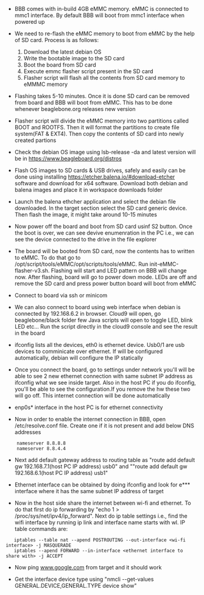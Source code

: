 * BBB comes with in-build 4GB eMMC memory. eMMC is connected to mmc1 interface. By default BBB will boot from mmc1 interface when powered up

* We need to re-flash the eMMC memory to boot from eMMC by the help of SD card. Process is as follows:
    1. Download the latest debian OS
    2. Write the bootable image to the SD card
    3. Boot the board from SD card
    4. Execute emmc flasher script present in the SD card
    5. Flasher script will flash all the contents from SD card memory to eMMMC memory

* Flashing takes 5-10 minutes. Once it is done SD card can be removed from board and BBB will boot from eMMC. This has to be done whenever beaglebone.org releases new version

* Flasher script will divide the eMMC memory into two partitions called BOOT and ROOTFS. Then it will format the partitions to create file system(FAT & EXT4). Then copy the contents of SD card into newly created partions

* Check the debian OS image using lsb-release -da and latest version will be in https://www.beagleboard.org/distros

* Flash OS images to SD cards & USB drives, safely and easily can be done using installing https://etcher.balena.io/#download-etcher software and download for x64 software. Download both debian and balena images and place it in workspace downloads folder

* Launch the balena ethcher application and select the debian file downloaded. In the target section select the SD card generic device. Then flash the image, it might take around 10-15 minutes

* Now power off the board and boot from SD card usinf S2 button. Once the boot is over, we can see devive enumenration in the PC i.e., we can see the device connected to the drive in the file explorer

* The board will be booted from SD card, now the contents has to written to eMMC. To do that go to /opt/script/tools/eMMC/opt/scripts/tools/eMMC. Run init-eMMC-flasher-v3.sh. Flashing will start and LED pattern on BBB will change now. After flashing, board will go to power down mode. LEDs are off and remove the SD card and press power button board will boot from eMMC

* Connect to board via ssh or minicom

* We can also connect to board using web interface when debian is connected by 192.168.6.2 in browser. Cloud9 will open, go beaglebone/black folder few Java scripts will open to toggle LED, blink LED etc... Run the script directly in the cloud9 console and see the result in the board

* ifconfig lists all the devices, eth0 is ethernet device. Usb0/1 are usb devices to comminicate over ethernet. If will be configured automatically, debian will configure the IP statically

* Once you connect the board, go to settings under network you'll will be able to see 2 new ethernet connection with same subnet IP address as ifconfig what we see inside target. Also in the host PC if you do ifconfig, you'll be able to see the configuration.If you remove the hw these two will go off. This internet connection will be done automatically

* enp0s* interface in the host PC is for ethernet connectivity

* Now in order to enable the internet connection in BBB, open /etc/resolve.conf file. Create one if it is not present and add below DNS addresses
```
    nameserver 8.8.8.8
    nameserver 8.8.4.4
```

* Next add default gateway address to routing table as "route add default gw 192.168.7.1(host PC IP address) usb0" and ""route add default gw 192.168.6.1(host PC IP address) usb1"

* Ethernet interface can be obtained by doing ifconfig and look for e*** interface where it has the same subnet IP address of target

* Now in the host side share the internet between wi-fi and ethernet. To do that first do ip forwarding by "echo 1 > /proc/sys/net/ipv4/ip_forward". Next do ip table settings i.e., find the wifi interface by running ip link and interface name starts with wl. IP table commands are:
```
   iptables --table nat --apend POSTROUTING --out-interface <wi-fi interface> -j MASQUERADE
   iptables --apend FORWARD --in-interface <ethernet interface to share with> -j ACCEPT
```

* Now ping www.google.com from target and it should work

* Get the interface device type using "nmcli --get-values GENERAL.DEVICE,GENERAL.TYPE device show"